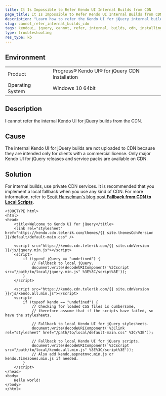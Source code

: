 ```yaml
---
title: It Is Impossible to Refer Kendo UI Internal Builds from CDN
page_title: It Is Impossible to Refer Kendo UI Internal Builds from CDN
description: "Learn how to refer the Kendo UI for jQuery internal builds when using the CDN services."
slug: cannot_refer_internal_builds_cdn
tags: kendoui, jquery, cannot, refer, internal, builds, cdn, installing
type: troubleshooting
res_type: kb
---
```


## Environment

<table>
 <tr>
  <td>Product</td>
  <td>Progress® Kendo UI® for jQuery CDN Installation</td>
 </tr>
 <tr>
  <td>Operating System</td>
  <td>Windows 10 64bit</td>
 </tr>
</table>

## Description

I cannot refer the internal Kendo UI for jQuery builds from the CDN.

## Cause

The internal Kendo UI for jQuery builds are not uploaded to CDN because they are intended only for clients with a commercial license. Only major Kendo UI for jQuery releases and service packs are available on CDN.

## Solution

For internal builds, use private CDN services. It is recommended that you implement a local fallback when you use any kind of CDN. For more information, refer to [Scott Hanselman's blog post **Fallback from CDN to Local Scripts**](http://www.hanselman.com/blog/CDNsFailButYourScriptsDontHaveToFallbackFromCDNToLocalJQuery.aspx).

    <!DOCTYPE html>
    <html>
    <head>
        <title>Welcome to Kendo UI for jQuery</title>
        <link rel="stylesheet" href="https://kendo.cdn.telerik.com/themes/{{ site.themesCdnVersion }}/default/default-main.css" />

        <script src="https://kendo.cdn.telerik.com/{{ site.cdnVersion }}/js/jquery.min.js"></script>
        <script>
            if (typeof jQuery == "undefined") {
                // Fallback to local jQuery.
                document.write(decodeURIComponent('%3Cscript src="/path/to/local/jquery.min.js" %3E%3C/script%3E'));
            }
        </script>

        <script src="https://kendo.cdn.telerik.com/{{ site.cdnVersion }}/js/kendo.all.min.js"></script>
        <script>
            if (typeof kendo == "undefined") {
                // Checking for loaded CSS files is cumbersome,
                // therefore assume that if the scripts have failed, so have the stylesheets.

                // Fallback to local Kendo UI for jQuery stylesheets.
                document.write(decodeURIComponent('%3Clink rel="stylesheet" href="/path/to/local/default-main.css" %3C/%3E'));

                // Fallback to local Kendo UI for jQuery scripts.
                document.write(decodeURIComponent('%3Cscript src="/path/to/local/kendo.all.min.js" %3E%3C/script%3E'));
                // Also add kendo.aspnetmvc.min.js or kendo.timezones.min.js if needed.
            }
        </script>
    </head>
    <body>
        Hello world!
    </body>
    </html>
